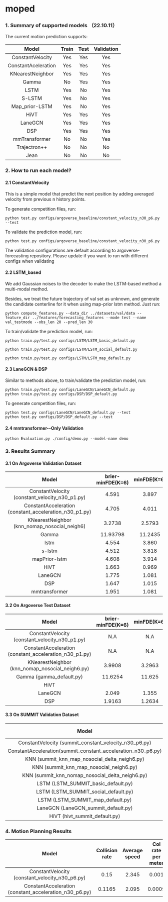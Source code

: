 # moped

### 1. Summary of supported models （22.10.11）
The current motion prediction supports:

|        Model        | Train | Test | Validation | 
|:-------------------:|:-----:|:----:|:----------:|
| ConstantVelocity    |  Yes  | Yes  |    Yes     |
| ConstantAceleration |  Yes  | Yes  |    Yes     |
|  KNearestNeighbor   |  Yes  | Yes  |    Yes     |
|        Gamma        |  No   | Yes  |    Yes     |
|        LSTM         |  Yes  |  No  |    Yes     |
|       S-LSTM        |  Yes  |  No  |    Yes     |
|   Map_prior-LSTM    |  Yes  |  No  |    Yes     |
|        HiVT         |  Yes  | Yes  |    Yes     |
|       LaneGCN       |  Yes  | Yes  |    Yes     |
|         DSP         |  Yes  | Yes  |    Yes     |
|    mmTransformer    |  No   |  No  |    Yes     |
|    Trajectron++     |  No   |  No  |     No     |
|        Jean         |  No   |  No  |     No     |

### 2. How to run each model?

#### 2.1 ConstantVelocity
This is a simple model that predict the next position by adding averaged 
velocity from previous n history points.

To generate competition files, run:
```
python test.py configs/argoverse_baseline/constant_velocity_n30_p6.py --test
```

To validate the prediction model, run:
```
python test.py configs/argoverse_baseline/constant_velocity_n30_p6.py
```
The validation configurations are default according to argoverse-forecasting
repository. Please update if you want to run with different configs 
when validating

#### 2.2 LSTM_based
We add Gaussian noises to the decoder to make the LSTM-based method a multi-modal method.

Besides, we treat the future trajectory of val set as unknown, and generate the candidate centerline for it when using map-prior lstm method. Just run:
```
python compute_features.py --data_dir ../datasets/val/data --feature_dir ../features/forecasting_features --mode test --name val_testmode --obs_len 20 --pred_len 30
```

To train/validate the prediction model, run:
```
python train.py/test.py configs/LSTM/LSTM_basic_default.py

python train.py/test.py configs/LSTM/LSTM_social_default.py

python train.py/test.py configs/LSTM/LSTM_map_default.py
```

#### 2.3 LaneGCN & DSP
Similar to methods above, to train/validate the prediction model, run:
```
python train.py/test.py configs/LaneGCN/LaneGCN_default.py
python train.py/test.py configs/DSP/DSP_default.py
```
To generate competition files, run:
```
python test.py configs/LaneGCN/LaneGCN_default.py --test
python test.py configs/DSP/DSP_default.py --test
```

#### 2.4 mmtransformer--Only Validation
```
python Evaluation.py ./config/demo.py --model-name demo
```


### 3. Results Summary
#### 3.1 On Argoverse Validation Dataset
|                         Model                          | brier-minFDE(K=6) | minFDE(K=6) | MR(K=6) | minADE(K=6) | DAC(K=6) | minFDE(K=1) | MR(K=1) | minADE(K=1) |
|:------------------------------------------------------:|:-----------------:|:-----------:|:-------:|:-----------:|:--------:|:-----------:|:-------:|:-----------:|
|     ConstantVelocity (constant_velocity_n30_p1.py)     |        4.591        |    3.897    |   0.559 |     1.727     |  0.9149  |   6.0534    | 0.7421  |   2.7151    |
| ConstantAcceleration (constant_acceleration_n30_p1.py) |        4.705        |     4.011    |   0.555   |     1.773     |  0.9118  |   6.174    | 0.7482  |    2.777    |
|      KNearestNeighbor (knn_nomap_nosocial_neigh6)      |      3.2738       |   2.5793    | 0.4284  |    1.412    |  0.9004  |    6.721    |  0.816  |    2.99     |
|                         Gamma                          |     11.93798      |   11.2435   | 0.90233 |   5.4652    |  0.7576  |   14.5556   | 0.9643  |   7.0107    |
|                          lstm                          |       4.554       |    3.860    |  0.643  |    1.694    |  0.955   |    3.948    | 0.6578  |    1.728    |
|                         s-lstm                         |       4.512       |    3.818    |  0.634  |    1.688    |  0.952   |    3.954    |  0.656  |    1.741    |
|                     mapPrior-lstm                      |       4.608       |    3.914    |  0.627  |    1.911    |   N.A.   |    5.966    |  0.700  |    2.660    |
|                          HiVT                          |       1.663       |    0.969    |  0.092  |   0.661     |   N.A.   |    3.547    |  0.599  |    1.609    |
|                        LaneGCN                         |       1.775       |    1.081    |  0.103  |   0.7115    |   N.A.   |    3.020    |  0.499  |    1.367    |
|                          DSP                           |       1.647       |    1.015    |  0.096  |    0.727    |   N.A.   |    3.049    |  0.515  |    1.415    |
|                     mmtransformer                      |       1.951       |    1.081    |  0.102  |   0.7098    |  0.9902  |    5.595    |  0.836  |    2.298    |

 
#### 3.2 On Argoverse Test Dataset
|                         Model                          | brier-minFDE(K=6) | minFDE(K=6) | MR(K=6) | minADE(K=6) | DAC(K=6) | minFDE(K=1) | MR(K=1)  | minADE(K=1) |
|:------------------------------------------------------:|:-----------------:|:-----------:|:-------:|:-----------:|:--------:|:-----------:|:--------:|:-----------:|
|    ConstantVelocity  (constant_velocity_n30_p1.py)     |        N.A        |     N.A     |   N.A   |     N.A     |  0.885   |     7.887   | 0.834    |   3.53      |
| ConstantAcceleration (constant_acceleration_n30_p1.py) |        N.A        |     N.A     |   N.A   |     N.A     | 0.8846   |    8.0324   | 0.83838  |   3.6093    |
|    KNearestNeighbor  (knn_nomap_nosocial_neigh6.py)    |      3.9908       |   3.2963    | 0.9228  |   1.7175    |  0.8672  |    7.911    |  0.871   |    3.468    |
|               Gamma   (gamma_default.py)               |      11.6254      |   11.625    |  0.947  |    5.686    |  0.8673  |   11.625    |  0.947   |    5.686    |
|                          HiVT                          |                   |             |         |             |          |             |          |             |
|                        LaneGCN                         |       2.049       |    1.355    | 0.1597  |   0.8679    |  0.9835  |    3.764    |  0.587   |   1.7023    |
|                          DSP                           |      1.9163       |   1.2634    | 0.1436  |   0.8608    |  0.9899  |   3.8986    |  0.6022  |   1.7937    |

#### 3.3 On SUMMIT Validation Dataset 

|                             Model                       | brier-minFDE(K=6) | minFDE(K=6) | MR(K=6) | minADE(K=6) | DAC(K=6) | minFDE(K=1) | MR(K=1)  | minADE(K=1) |
|:-------------------------------------------------------:|:-----------------:|:-----------:|:-------:|:-----------:|:--------:|:-----------:|:--------:|:-----------:|
|  ConstantVelocity  (summit_constant_velocity_n30_p6.py) |      4.4322       |   3.7377    |  0.443  |   1.8669    |   N.A.   |   6.6930    | 0.73894  |   3.1474    |
|ConstantAcceleration(summit_constant_acceleration_n30_p6.py)|   4.5759       |    3.881    | 0.4425  |   1.94669   |   N.A.   |   7.14454   | 0.73686  |   3.40218   |
|     KNN  (summit_knn_map_nosocial_delta_neigh6.py)      |      3.2197       |   2.5253    | 0.37349 |   2.1606    |   N.A.   |  10.76683   |  0.6910  |   5.4749    |
|        KNN  (summit_knn_map_nosocial_neigh6.py)         |      3.9056       |   3.2111    | 0.42104 |   3.0717    |   N.A.   |  10.54548   |  0.7141  |   6.38845   |
|    KNN  (summit_knn_nomap_nosocial_delta_neigh6.py)     |      3.4366       |   2.74217   | 0.395   |  1.6678     |   N.A.   |  6.5054     | 0.6541   |    3.0997   |
|        LSTM  (LSTM_SUMMIT_basic_default.py)             |      5.5649       |   4.8705    |  0.6529 |  2.3117     |   N.A.   |  5.0055     | 0.6647   |    2.3718   |
|        LSTM  (LSTM_SUMMIT_social_default.py)            |      5.6003       |   4.9059    | 0.6762  |  2.3685     |   N.A.   |  5.1360     |  0.7067  |    2.4687   |
|        LSTM  (LSTM_SUMMIT_map_default.py)               |      5.6514       |   4.9570    |  0.6578 |  2.8771     |   N.A.   |  6.0375     |  0.6798  |    3.4001   |
|        LaneGCN  (LaneGCN_summit_default.py)             |      2.1891       |   1.4947    |  0.2334 |  1.0094     |   N.A.   |  4.2149     |  0.4749  |    1.9536   |
|        HiVT  (hivt_summit_default.py)                   |      1.7592       |   1.0648    |  0.1635 |  0.8077     |   N.A.   |  3.5246     |  0.4619  |    1.6920   |

### 4. Motion Planning Results

|                                      Model             | Collision rate | Average speed | Col rate per meter | Col rate per step | Travelled dist avg | Travelled dist total | Total run files |
|:------------------------------------------------------:|:--------------:|:-------------:|:------------------:|:-----------------:|:------------------:|:--------------------:|:---------------:|
|     ConstantVelocity (constant_velocity_n30_p6.py)     |      0.15      |     2.345     |       0.001        |      0.0014       |       139.26       |        13926         |       100       |
| ConstantAcceleration (constant_acceleration_n30_p6.py) |     0.1165     |     2.095     |       0.0009       |       0.001       |       128.55       |        13276         |       103       |
